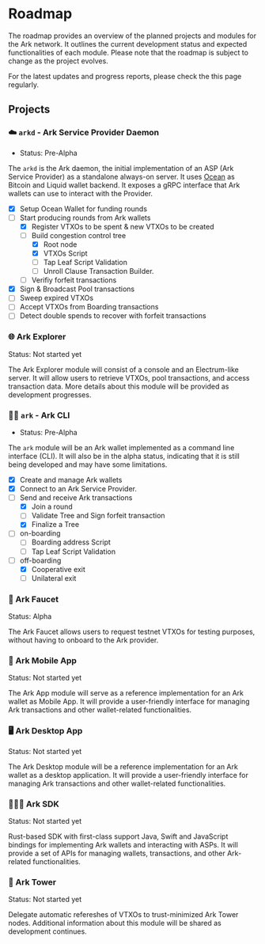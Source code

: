 # Roadmap

The roadmap provides an overview of the planned projects and modules for the Ark network. It outlines the current development status and expected functionalities of each module. Please note that the roadmap is subject to change as the project evolves.

For the latest updates and progress reports, please check the this page regularly.

## Projects

### ☁️ `arkd` - Ark Service Provider Daemon

- Status: Pre-Alpha

The `arkd` is the Ark daemon, the initial implementation of an ASP (Ark Service Provider) as a standalone always-on server.
It uses [Ocean](https://github.com/vulpemventures/ocean) as Bitcoin and Liquid wallet backend.
It exposes a gRPC interface that Ark wallets can use to interact with the Provider.

- [x] Setup Ocean Wallet for funding rounds
- [ ] Start producing rounds from Ark wallets
  - [x] Register VTXOs to be spent & new VTXOs to be created
  - [ ] Build congestion control tree
    - [x] Root node
    - [x] VTXOs Script
    - [ ] Tap Leaf Script Validation
    - [ ] Unroll Clause Transaction Builder.
  - [ ] Verifiy forfeit transactions
- [x] Sign & Broadcast Pool transactions
- [ ] Sweep expired VTXOs
- [ ] Accept VTXOs from Boarding transactions
- [ ] Detect double spends to recover with forfeit transactions

### 🌐 Ark Explorer

Status: Not started yet

The Ark Explorer module will consist of a console and an Electrum-like server. It will allow users to retrieve VTXOs, pool transactions, and access transaction data. More details about this module will be provided as development progresses.

### 👩‍💻 `ark` - Ark CLI

- Status: Pre-Alpha

The `ark` module will be an Ark wallet implemented as a command line interface (CLI). It will also be in the alpha status, indicating that it is still being developed and may have some limitations.

- [x] Create and manage Ark wallets
- [x] Connect to an Ark Service Provider.
- [ ] Send and receive Ark transactions
  - [x] Join a round
  - [ ] Validate Tree and Sign forfeit transaction
  - [x] Finalize a Tree
- [ ] on-boarding
  - [ ] Boarding address Script
  - [ ] Tap Leaf Script Validation
- [ ] off-boarding
  - [x] Cooperative exit
  - [ ] Unilateral exit

### 🚰 Ark Faucet

Status: Alpha

The Ark Faucet allows users to request testnet VTXOs for testing purposes, without having to onboard to the Ark provider.

### 📱 Ark Mobile App

Status: Not started yet

The Ark App module will serve as a reference implementation for an Ark wallet as Mobile App. It will provide a user-friendly interface for managing Ark transactions and other wallet-related functionalities.

### 🖥️ Ark Desktop App

Status: Not started yet

The Ark Desktop module will be a reference implementation for an Ark wallet as a desktop application. It will provide a user-friendly interface for managing Ark transactions and other wallet-related functionalities.

### 👨🏻‍💻 Ark SDK

Status: Not started yet

Rust-based SDK with first-class support Java, Swift and JavaScript bindings for implementing Ark wallets and interacting with ASPs. It will provide a set of APIs for managing wallets, transactions, and other Ark-related functionalities.

### 🗼 Ark Tower

Status: Not started yet

Delegate automatic refereshes of VTXOs to trust-minimized Ark Tower nodes. Additional information about this module will be shared as development continues.
